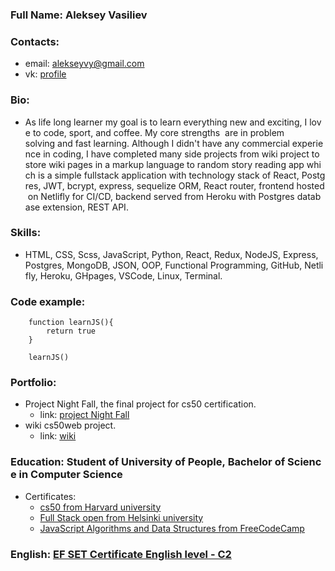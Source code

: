 ### Full Name: Aleksey Vasiliev

### Contacts: 
- email: alekseyvy@gmail.com
- vk: [profile](https://vk.com/alekseyvy)

### Bio: 
- As life long learner my goal is to learn everything new and exciting, I love to code, sport, and coffee. My core strengths  are in problem solving and fast learning. Although I didn't have any commercial experience in coding, I have completed many side projects from wiki project to store wiki pages in a markup language to random story reading app which is a simple fullstack application with technology stack of React, Postgres, JWT, bcrypt, express, sequelize ORM, React router, frontend hosted on Netlifly for CI/CD, backend served from Heroku with Postgres database extension, REST API.

### Skills: 
- HTML, CSS, Scss, JavaScript, Python, React, Redux, NodeJS, Express, Postgres, MongoDB, JSON, OOP, Functional Programming, GitHub, Netlifly, Heroku, GHpages, VSCode, Linux, Terminal.

### Code example:
  ```
    function learnJS(){
        return true
    }

    learnJS()
  ```

### Portfolio:
- Project Night Fall, the final project for cs50 certification.
  - link: [project Night Fall](https://github.com/AlekseyVY/project_NightFall)
- wiki cs50web project.
  - link: [wiki](https://github.com/AlekseyVY/cs50web/tree/main/wiki)

### Education: Student of University of People, Bachelor of Science in Computer Science
- Certificates:
  - [cs50 from Harvard university](https://certificates.cs50.io/f6900685-68d5-4948-80ff-83c1ccd7f6e2.pdf?size=letter)
  - [Full Stack open from Helsinki university](https://studies.cs.helsinki.fi/stats/api/certificate/fullstackopen2019/en/4e3fd9ad979ce9259137b5fdd913e189)
  - [JavaScript Algorithms and Data Structures from FreeCodeCamp](https://www.freecodecamp.org/certification/alekseyvy/javascript-algorithms-and-data-structures)

### English: [EF SET Certificate English level - C2](https://www.efset.org/cert/ry1eWN)
